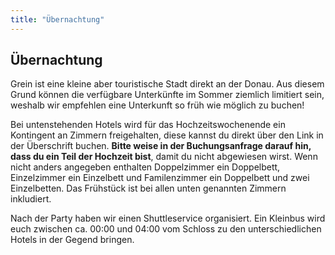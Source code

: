 ```yaml
---
title: "Übernachtung"
---
```


## Übernachtung

Grein ist eine kleine aber touristische Stadt direkt an der Donau. Aus diesem Grund können die verfügbare Unterkünfte im Sommer ziemlich limitiert sein, weshalb wir empfehlen eine Unterkunft so früh wie möglich zu buchen!

Bei untenstehenden Hotels wird für das Hochzeitswochenende ein Kontingent an Zimmern freigehalten, diese kannst du direkt über den Link in der Überschrift buchen. **Bitte weise in der Buchungsanfrage darauf hin, dass du ein Teil der Hochzeit bist**, damit du nicht abgewiesen wirst.
Wenn nicht anders angegeben enthalten Doppelzimmer ein Doppelbett, Einzelzimmer ein Einzelbett und Familenzimmer ein Doppelbett und zwei Einzelbetten. Das Frühstück ist bei allen unten genannten Zimmern inkludiert.

Nach der Party haben wir einen Shuttleservice organisiert. Ein Kleinbus wird euch zwischen ca. 00:00 und 04:00 vom Schloss zu den unterschiedlichen Hotels in der Gegend bringen.


